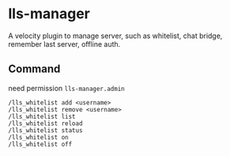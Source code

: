 # lls-manager

A velocity plugin to manage server, such as whitelist, chat bridge, remember last server, offline auth.

## Command

need permission `lls-manager.admin`

```
/lls_whitelist add <username>
/lls_whitelist remove <username>
/lls_whitelist list
/lls_whitelist reload
/lls_whitelist status
/lls_whitelist on
/lls_whitelist off
```